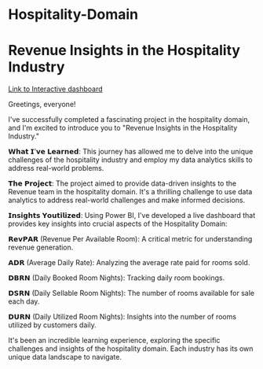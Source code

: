 # Hospitality-Domain
# Revenue Insights in the Hospitality Industry

[Link to Interactive dashboard](https://app.powerbi.com/groups/me/reports/e2dccd0c-805c-4deb-8ce1-974d03e166ca/ReportSectionce2063a216d8e001051e?experience=power-bi)

Greetings, everyone!

I've successfully completed a fascinating project in the hospitality domain, and I'm excited to introduce you to "Revenue Insights in the Hospitality Industry."

𝗪𝗵𝗮𝘁 𝗜'𝘃𝗲 𝗟𝗲𝗮𝗿𝗻𝗲𝗱: This journey has allowed me to delve into the unique challenges of the hospitality industry and employ my data analytics skills to address real-world problems.

𝗧𝗵𝗲 𝗣𝗿𝗼𝗷𝗲𝗰𝘁: The project aimed to provide data-driven insights to the Revenue team in the hospitality domain. It's a thrilling challenge to use data analytics to address real-world challenges and make informed decisions.

𝗜𝗻𝘀𝗶𝗴𝗵𝘁𝘀 𝗬𝗼𝘂𝘁𝗶𝗹𝗶𝘇𝗲𝗱: Using Power BI, I've developed a live dashboard that provides key insights into crucial aspects of the Hospitality Domain:

𝗥𝗲𝘃𝗣𝗔𝗥 (Revenue Per Available Room): A critical metric for understanding revenue generation.

𝗔𝗗𝗥 (Average Daily Rate): Analyzing the average rate paid for rooms sold.

𝗗𝗕𝗥𝗡 (Daily Booked Room Nights): Tracking daily room bookings.

𝗗𝗦𝗥𝗡 (Daily Sellable Room Nights): The number of rooms available for sale each day.

𝗗𝗨𝗥𝗡 (Daily Utilized Room Nights): Insights into the number of rooms utilized by customers daily.

It's been an incredible learning experience, exploring the specific challenges and insights of the hospitality domain. Each industry has its own unique data landscape to navigate.
